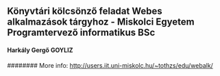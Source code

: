 ## Könyvtári kölcsönző feladat Webes alkalmazások tárgyhoz - Miskolci Egyetem Programtervező informatikus BSc
#### Harkály Gergő GOYLIZ
######## More info: http://users.iit.uni-miskolc.hu/~tothzs/edu/webalk/
